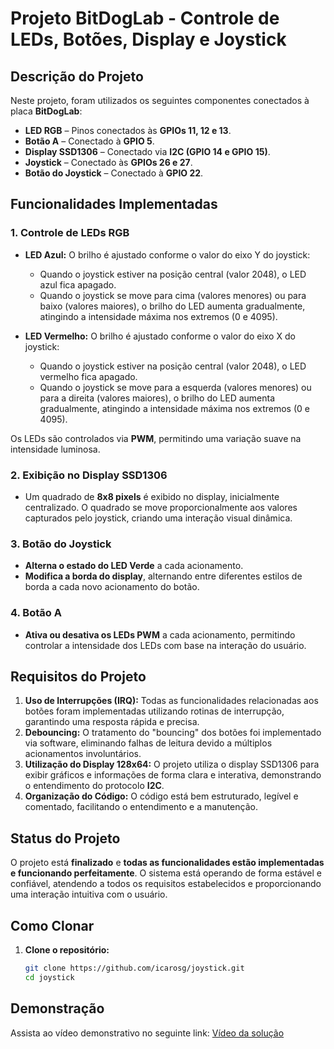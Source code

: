 # Projeto BitDogLab - Controle de LEDs, Botões, Display e Joystick

## Descrição do Projeto

Neste projeto, foram utilizados os seguintes componentes conectados à placa **BitDogLab**:

- **LED RGB** – Pinos conectados às **GPIOs 11, 12 e 13**.
- **Botão A** – Conectado à **GPIO 5**.
- **Display SSD1306** – Conectado via **I2C (GPIO 14 e GPIO 15)**.
- **Joystick** – Conectado às **GPIOs 26 e 27**.
- **Botão do Joystick** – Conectado à **GPIO 22**.

## Funcionalidades Implementadas

### 1. **Controle de LEDs RGB**

- **LED Azul:** O brilho é ajustado conforme o valor do eixo Y do joystick:
  - Quando o joystick estiver na posição central (valor 2048), o LED azul fica apagado.
  - Quando o joystick se move para cima (valores menores) ou para baixo (valores maiores), o brilho do LED aumenta gradualmente, atingindo a intensidade máxima nos extremos (0 e 4095).
  
- **LED Vermelho:** O brilho é ajustado conforme o valor do eixo X do joystick:
  - Quando o joystick estiver na posição central (valor 2048), o LED vermelho fica apagado.
  - Quando o joystick se move para a esquerda (valores menores) ou para a direita (valores maiores), o brilho do LED aumenta gradualmente, atingindo a intensidade máxima nos extremos (0 e 4095).
  
Os LEDs são controlados via **PWM**, permitindo uma variação suave na intensidade luminosa.

### 2. **Exibição no Display SSD1306**

- Um quadrado de **8x8 pixels** é exibido no display, inicialmente centralizado. O quadrado se move proporcionalmente aos valores capturados pelo joystick, criando uma interação visual dinâmica.

### 3. **Botão do Joystick**

- **Alterna o estado do LED Verde** a cada acionamento.
- **Modifica a borda do display**, alternando entre diferentes estilos de borda a cada novo acionamento do botão.

### 4. **Botão A**

- **Ativa ou desativa os LEDs PWM** a cada acionamento, permitindo controlar a intensidade dos LEDs com base na interação do usuário.

## Requisitos do Projeto

1. **Uso de Interrupções (IRQ):** Todas as funcionalidades relacionadas aos botões foram implementadas utilizando rotinas de interrupção, garantindo uma resposta rápida e precisa.
2. **Debouncing:** O tratamento do "bouncing" dos botões foi implementado via software, eliminando falhas de leitura devido a múltiplos acionamentos involuntários.
3. **Utilização do Display 128x64:** O projeto utiliza o display SSD1306 para exibir gráficos e informações de forma clara e interativa, demonstrando o entendimento do protocolo **I2C**.
4. **Organização do Código:** O código está bem estruturado, legível e comentado, facilitando o entendimento e a manutenção.

## Status do Projeto

O projeto está **finalizado** e **todas as funcionalidades estão implementadas e funcionando perfeitamente**. O sistema está operando de forma estável e confiável, atendendo a todos os requisitos estabelecidos e proporcionando uma interação intuitiva com o usuário.

## Como Clonar

1. **Clone o repositório:**
   ```bash
   git clone https://github.com/icarosg/joystick.git
   cd joystick
   
## **Demonstração**

Assista ao vídeo demonstrativo no seguinte link: [Vídeo da solução](https://youtu.be/eybP0K_mJGU)
